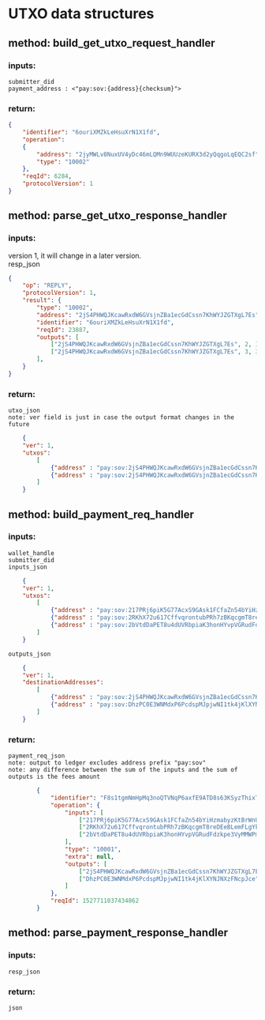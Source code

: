 
# UTXO data structures

## method: build_get_utxo_request_handler
### inputs: 

    submitter_did
    payment_address : <"pay:sov:{address}{checksum}">
    
### return:

```json
{
    "identifier": "6ouriXMZkLeHsuXrN1X1fd",
    "operation":
    {
        "address": "2jyMWLv8NuxUV4yDc46mLQMn9WUUzeKURX3d2yQqgoLqEQC2sf",
        "type": "10002"
    },
    "reqId": 6284,
    "protocolVersion": 1
}

```
    
    
    
## method: parse_get_utxo_response_handler
### inputs:
version 1, it will change in a later version.  
resp_json
```json
{
    "op": "REPLY",
    "protocolVersion": 1,
    "result": {
        "type": "10002",
        "address": "2jS4PHWQJKcawRxdW6GVsjnZBa1ecGdCssn7KhWYJZGTXgL7Es",
        "identifier": "6ouriXMZkLeHsuXrN1X1fd",
        "reqId": 23887,
        "outputs": [
            ["2jS4PHWQJKcawRxdW6GVsjnZBa1ecGdCssn7KhWYJZGTXgL7Es", 2, 10], 
            ["2jS4PHWQJKcawRxdW6GVsjnZBa1ecGdCssn7KhWYJZGTXgL7Es", 3, 3]
        ],
    }
}

```
    
    
### return:
    utxo_json
    note: ver field is just in case the output format changes in the future
``` json
    {
    "ver": 1,
    "utxos": 
        [
            {"address" : "pay:sov:2jS4PHWQJKcawRxdW6GVsjnZBa1ecGdCssn7KhWYJZGTXgL7Es", "seqno": 2, "amount": 10 }, 
            {"address" : "pay:sov:2jS4PHWQJKcawRxdW6GVsjnZBa1ecGdCssn7KhWYJZGTXgL7Es", "seqno": 3, "amount": 5 },
        ]
    }
```


## method: build_payment_req_handler
### inputs:
    wallet_handle
    submitter_did
    inputs_json
``` json
    {
    "ver": 1,
    "utxos": 
        [
            {"address" : "pay:sov:217PRj6piK5G77AcxS9GAsk1FCfaZn54bYiHzmabyzKtBrWnUk", "seqno": 2, "amount": 10 }, 
            {"address" : "pay:sov:2RKhX72u617CffvqrontubPRh7zBKqcgmT8reDEeBLemFLgYkr", "seqno": 5, "amount": 15 },
            {"address" : "pay:sov:2bVtdDaPET8u4dUVRbpiaK3honHYvpVGRudFdzkpe3VyMMWPmX", "seqno": 14, "amount": 5 },
        ]
    }
```    
   
    outputs_json
``` json
    {
    "ver": 1,
    "destinationAddresses": 
        [
            {"address" : "pay:sov:2jS4PHWQJKcawRxdW6GVsjnZBa1ecGdCssn7KhWYJZGTXgL7Es", "amount": 27 },
            {"address" : "pay:sov:DhzPC0E3WNMdxP6PcdspMJpjwNI1tk4jKlXYNJNXzFNcpJce", "amount": 3 }, 
        ]
    }
```    
    
### return:

    payment_req_json
    note: output to ledger excludes address prefix "pay:sov"
    note: any difference between the sum of the inputs and the sum of outputs is the fees amount
``` json
        {
            "identifier": "F8s1tgmNmHpMq3noQTVNqP6axfE9ATD8s63KSyzThixT",
            "operation": {
                "inputs": [
                    ["217PRj6piK5G77AcxS9GAsk1FCfaZn54bYiHzmabyzKtBrWnUk", 2, "3uhXG9gMQ5KeUCd3P4udoFuhZAy4fLCGzSjKNXtYiSp1tjYoY48Tq4EhrPmnqff7TebVFU8zqVpab7CQnNxD7NdT"],
                    ["2RKhX72u617CffvqrontubPRh7zBKqcgmT8reDEeBLemFLgYkr", 5, "3mPYwTTZ2fpc3F7XacoPyXW8CgCB64k8HkZ68Tqz7xDv3UNrCmiE4EkKysgE3ACZWWFA3wGmywoeBBTJzX3QVps6"],
                    ["2bVtdDaPET8u4dUVRbpiaK3honHYvpVGRudFdzkpe3VyMMWPmX", 14, "3RQbmFyKsR5VS1GswdXJ7eAvik1dw2tDZMMts2Fg7yws8oYcw521nDRDD9SoerQXzE5DjxEj6mfo5yrjem2r7d9F"]
                ],
                "type": "10001",
                "extra": null,
                "outputs": [
                    ["2jS4PHWQJKcawRxdW6GVsjnZBa1ecGdCssn7KhWYJZGTXgL7Es", 27],
                    ["DhzPC0E3WNMdxP6PcdspMJpjwNI1tk4jKlXYNJNXzFNcpJce", 3 ]
                ]
            },
            "reqId": 1527711037434862
        }
```     
    
## method: parse_payment_response_handler
### inputs:
    resp_json
    
    
### return:
    json
